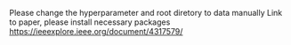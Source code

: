 Please change the hyperparameter and root diretory to data manually 
Link to paper, please install necessary packages 
https://ieeexplore.ieee.org/document/4317579/
